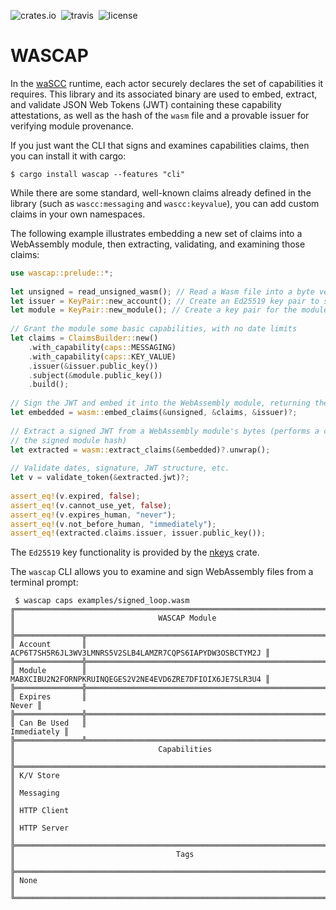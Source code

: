 ![crates.io](https://img.shields.io/crates/v/wascap.svg)&nbsp;
![travis](https://travis-ci.org/waxosuit/wascap.svg?branch=master)&nbsp;
![license](https://img.shields.io/crates/l/wascap.svg)

# WASCAP

In the [waSCC](https://wasc.dev) runtime, each actor securely declares the set of capabilities it requires. This library and its associated binary are used to embed, extract, and validate JSON Web Tokens (JWT) containing these capability attestations, as well as the hash of the `wasm` file and a provable issuer for verifying module provenance.

If you just want the CLI that signs and examines capabilities claims, then you can install it with cargo:
```
$ cargo install wascap --features "cli"
```

While there are some standard, well-known claims already defined in the library (such as `wascc:messaging` and `wascc:keyvalue`), you can add custom claims in your own namespaces.
 
The following example illustrates embedding a new set of claims into a WebAssembly module, then extracting, validating, and examining those claims:

```rust
use wascap::prelude::*;
 
let unsigned = read_unsigned_wasm(); // Read a Wasm file into a byte vector
let issuer = KeyPair::new_account(); // Create an Ed25519 key pair to sign the module
let module = KeyPair::new_module(); // Create a key pair for the module itself
 
// Grant the module some basic capabilities, with no date limits
let claims = ClaimsBuilder::new()
    .with_capability(caps::MESSAGING)
    .with_capability(caps::KEY_VALUE)
    .issuer(&issuer.public_key())
    .subject(&module.public_key())
    .build();
 
// Sign the JWT and embed it into the WebAssembly module, returning the signed bytes
let embedded = wasm::embed_claims(&unsigned, &claims, &issuer)?;
 
// Extract a signed JWT from a WebAssembly module's bytes (performs a check on
// the signed module hash)
let extracted = wasm::extract_claims(&embedded)?.unwrap();
 
// Validate dates, signature, JWT structure, etc.
let v = validate_token(&extracted.jwt)?;
 
assert_eq!(v.expired, false);
assert_eq!(v.cannot_use_yet, false);
assert_eq!(v.expires_human, "never");
assert_eq!(v.not_before_human, "immediately");
assert_eq!(extracted.claims.issuer, issuer.public_key());
```
 
The `Ed25519` key functionality is provided by the [nkeys](https://docs.rs/nkeys) crate.

The `wascap` CLI allows you to examine and sign WebAssembly files from a terminal prompt:

```terminal
 $ wascap caps examples/signed_loop.wasm 
╔════════════════════════════════════════════════════════════════════════════╗
║                                WASCAP Module                               ║
╠═══════════════╦════════════════════════════════════════════════════════════╣
║ Account       ║   ACP6T7SH5R6JL3WV3LMNRS5V2SLB4LAMZR7CQPS6IAPYDW3OSBCTYM2J ║
╠═══════════════╬════════════════════════════════════════════════════════════╣
║ Module        ║   MABXCIBU2N2FORNPKRUINQEGES2V2NE4EVD6ZRE7DFIOIX6JE7SLR3U4 ║
╠═══════════════╬════════════════════════════════════════════════════════════╣
║ Expires       ║                                                      Never ║
╠═══════════════╬════════════════════════════════════════════════════════════╣
║ Can Be Used   ║                                                Immediately ║
╠═══════════════╩════════════════════════════════════════════════════════════╣
║                                Capabilities                                ║
╠════════════════════════════════════════════════════════════════════════════╣
║ K/V Store                                                                  ║
║ Messaging                                                                  ║
║ HTTP Client                                                                ║
║ HTTP Server                                                                ║
╠════════════════════════════════════════════════════════════════════════════╣
║                                    Tags                                    ║
╠════════════════════════════════════════════════════════════════════════════╣
║ None                                                                       ║
╚════════════════════════════════════════════════════════════════════════════╝
```

